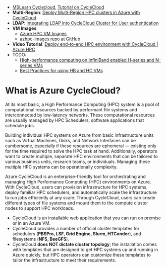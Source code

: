 - [MSLearn Cyclecloud](https://learn.microsoft.com/en-us/azure/cyclecloud/overview?view=cyclecloud-8), [Tutorial on CycleCloud](https://learn.microsoft.com/en-us/training/modules/customize-clusters-azure-cyclecloud/)
- **Multi-Region**: 
[Deploy Multi-Region HPC clusters in Azure with CycleCloud](https://techcommunity.microsoft.com/t5/azure-high-performance-computing/deploy-multi-region-hpc-clusters-in-azure-with-cyclecloud/ba-p/3061269)
- **LDAP**: 
[Integrating LDAP into CycleCloud Cluster for User authentication](https://techcommunity.microsoft.com/t5/azure-high-performance-computing/integrating-ldap-into-cyclecloud-cluster-for-user-authentication/ba-p/3588364)
- **VM Images**: 
  - [Azure HPC VM Images](https://techcommunity.microsoft.com/t5/azure-compute-blog/azure-hpc-vm-images/ba-p/977094)
  - [azhpc-images repo at GitHub](https://github.com/Azure/azhpc-images)
- **Video Tutorial**: [Deploy end-to-end HPC environment with CycleCloud | Azure HPC](https://www.youtube.com/watch?v=_Hugv386nsg&t=5s)
- TODO:
  - [High-performance computing on InfiniBand enabled H-series and N-series VMs](https://learn.microsoft.com/en-us/azure/virtual-machines/workloads/hpc/overview)
  - [Best Practices for using HB and HC VMs](https://learn.microsoft.com/en-us/azure/cyclecloud/how-to/hb-hc-best-practices?view=cyclecloud-8)

# What is Azure CycleCloud?
At its most basic, a High Performance Computing (HPC) system is a pool of computational resources backed by performant file systems and interconnected by low-latency networks. These computational resources are usually managed by HPC Schedulers, software applications that schedule jobs.

Building individual HPC systems on Azure from basic infrastructure units such as Virtual Machines, Disks, and Network Interfaces can be cumbersome, especially if these resources are ephemeral — existing only for the time required to solve the HPC task at hand. Additionally, operators want to create multiple, separate HPC environments that can be tailored to various business units, research teams, or individuals. Managing these multiple HPC systems can be operationally complexity.

Azure CycleCloud is an enterprise-friendly tool for orchestrating and managing High Performance Computing (HPC) environments on Azure. With CycleCloud, users can provision infrastructure for HPC systems, deploy familiar HPC schedulers, and automatically scale the infrastructure to run jobs efficiently at any scale. Through CycleCloud, users can create different types of file systems and mount them to the compute cluster nodes to support HPC workloads.
- CycleCloud is an installable web application that you can run on premise or in an Azure VM.
- CycleCloud provides a number of official cluster templates for schedulers (**PBSPro, LSF, Grid Engine, Slurm, HTCondor**), and filesystems (**NFS, BeeGFS**).
- CycleCloud **does NOT dictate cluster topology**; the installation comes with templates that are designed to get HPC systems up and running in Azure quickly, but HPC operators can customize these templates to tailor the infrastructure to meet their requirements.
